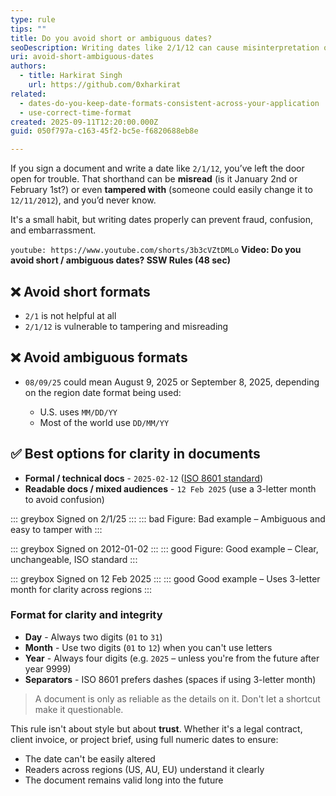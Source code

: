 ```yaml
---
type: rule
tips: ""
title: Do you avoid short or ambiguous dates?
seoDescription: Writing dates like 2/1/12 can cause misinterpretation or even fraud. Avoid short or ambiguous formats. Instead, use clear standards like ISO 8601 (2025-02-12) or 3-letter month formats (12 Feb 2025) to protect integrity and ensure global readability.
uri: avoid-short-ambiguous-dates
authors:
  - title: Harkirat Singh
    url: https://github.com/0xharkirat
related:
  - dates-do-you-keep-date-formats-consistent-across-your-application
  - use-correct-time-format
created: 2025-09-11T12:20:00.000Z
guid: 050f797a-c163-45f2-bc5e-f6820688eb8e

---
```


If you sign a document and write a date like `2/1/12`, you’ve left the door open for trouble. That shorthand can be **misread** (is it January 2nd or February 1st?) or even **tampered with** (someone could easily change it to `12/11/2012`), and you’d never know.

It's a small habit, but writing dates properly can prevent fraud, confusion, and embarrassment.

<!--endintro-->

`youtube: https://www.youtube.com/shorts/3b3cVZtDMLo`
**Video: Do you avoid short / ambiguous dates? SSW Rules (48 sec)**

## ❌ Avoid short formats

- `2/1` is not helpful at all
- `2/1/12` is vulnerable to tampering and misreading

## ❌ Avoid ambiguous formats

- `08/09/25` could mean August 9, 2025 or September 8, 2025, depending on the region date format being used:

  - U.S. uses `MM/DD/YY`
  - Most of the world use `DD/MM/YY`

## ✅ Best options for clarity in documents

- **Formal / technical docs** - `2025-02-12` ([ISO 8601 standard](https://en.wikipedia.org/wiki/ISO_8601))
- **Readable docs / mixed audiences** - `12 Feb 2025` (use a 3-letter month to avoid confusion)

::: greybox
Signed on 2/1/25
:::
::: bad
Figure: Bad example – Ambiguous and easy to tamper with
:::

::: greybox
Signed on 2012-01-02
:::
::: good
Figure: Good example – Clear, unchangeable, ISO standard
:::

::: greybox
Signed on 12 Feb 2025
:::
::: good
Good example – Uses 3-letter month for clarity across regions
:::

### Format for clarity and integrity

- **Day** - Always two digits (`01` to `31`)
- **Month** - Use two digits (`01` to `12`) when you can't use letters
- **Year** - Always four digits (e.g. `2025` – unless you're from the future after year 9999)
- **Separators** - ISO 8601 prefers dashes (spaces if using 3-letter month)

> A document is only as reliable as the details on it. Don't let a shortcut make it questionable.

This rule isn't about style but about **trust**. Whether it's a legal contract, client invoice, or project brief, using full numeric dates to ensure:

- The date can't be easily altered
- Readers across regions (US, AU, EU) understand it clearly
- The document remains valid long into the future
